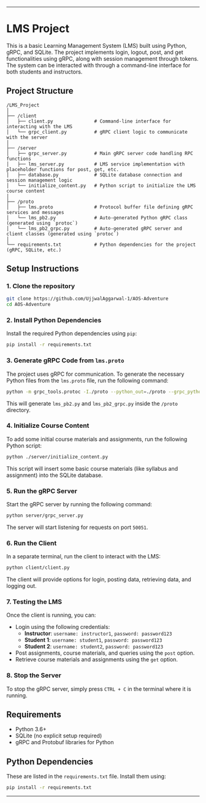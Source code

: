 
---

# LMS Project

This is a basic Learning Management System (LMS) built using Python, gRPC, and SQLite. The project implements login, logout, post, and get functionalities using gRPC, along with session management through tokens. The system can be interacted with through a command-line interface for both students and instructors.

## Project Structure

```
/LMS_Project
│
├── /client
│   ├── client.py               # Command-line interface for interacting with the LMS
│   └── grpc_client.py          # gRPC client logic to communicate with the server
│
├── /server
│   ├── grpc_server.py          # Main gRPC server code handling RPC functions
│   ├── lms_server.py           # LMS service implementation with placeholder functions for post, get, etc.
│   ├── database.py             # SQLite database connection and session management logic
│   └── initialize_content.py   # Python script to initialize the LMS course content
│
├── /proto
│   ├── lms.proto               # Protocol buffer file defining gRPC services and messages
│   └── lms_pb2.py              # Auto-generated Python gRPC class (generated using `protoc`)
│   └── lms_pb2_grpc.py         # Auto-generated gRPC server and client classes (generated using `protoc`)
│
└── requirements.txt            # Python dependencies for the project (gRPC, SQLite, etc.)
```

## Setup Instructions

### 1. Clone the repository
```bash
git clone https://github.com/UjjwalAggarwal-1/AOS-Adventure
cd AOS-Adventure
```

### 2. Install Python Dependencies

Install the required Python dependencies using `pip`:

```bash
pip install -r requirements.txt
```

### 3. Generate gRPC Code from `lms.proto`

The project uses gRPC for communication. To generate the necessary Python files from the `lms.proto` file, run the following command:

```bash
python -m grpc_tools.protoc -I./proto --python_out=./proto --grpc_python_out=./proto ./proto/lms.proto
```

This will generate `lms_pb2.py` and `lms_pb2_grpc.py` inside the `/proto` directory.

### 4. Initialize Course Content

To add some initial course materials and assignments, run the following Python script:

```bash
python ./server/initialize_content.py
```

This script will insert some basic course materials (like syllabus and assignment) into the SQLite database.

### 5. Run the gRPC Server

Start the gRPC server by running the following command:

```bash
python server/grpc_server.py
```

The server will start listening for requests on port `50051`.

### 6. Run the Client

In a separate terminal, run the client to interact with the LMS:

```bash
python client/client.py
```

The client will provide options for login, posting data, retrieving data, and logging out.

### 7. Testing the LMS

Once the client is running, you can:
- Login using the following credentials:
  - **Instructor**: `username: instructor1`, `password: password123`
  - **Student 1**: `username: student1`, `password: password123`
  - **Student 2**: `username: student2`, `password: password123`
- Post assignments, course materials, and queries using the `post` option.
- Retrieve course materials and assignments using the `get` option.

### 8. Stop the Server

To stop the gRPC server, simply press `CTRL + C` in the terminal where it is running.

## Requirements

- Python 3.6+
- SQLite (no explicit setup required)
- gRPC and Protobuf libraries for Python

## Python Dependencies

These are listed in the `requirements.txt` file. Install them using:

```bash
pip install -r requirements.txt
```

---
